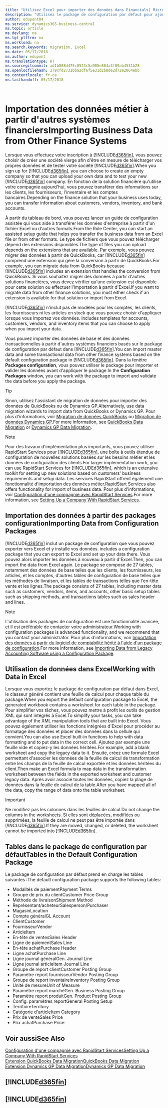 ```yaml
---
title: "Utilisez Excel pour importer des données dans Financials| Microsoft Docs"
description: "Utilisez le package de configuration par défaut pour ajouter des données client dans Excel et les importer ensuite dans Business Central."
author: edupont04
ms.service: dynamics365-business-central
ms.topic: article
ms.devlang: na
ms.tgt_pltfrm: na
ms.workload: na
ms.search.keywords: migration, Excel
ms.date: 05/17/2018
ms.author: edupont
ms.translationtype: HT
ms.sourcegitcommit: ad1b888d475c0523c5a905e804a3f89ab4531b28
ms.openlocfilehash: 379cfd2731bba2df6f5e31d2b8de2d72e2064ebb
ms.contentlocale: fr-ca
ms.lasthandoff: 05/17/2018

---
```

# <a name="importing-business-data-from-other-finance-systems"></a><span data-ttu-id="ec26e-103">Importation des données métier à partir d'autres systèmes financiers</span><span class="sxs-lookup"><span data-stu-id="ec26e-103">Importing Business Data from Other Finance Systems</span></span>
<span data-ttu-id="ec26e-104">Lorsque vous effectuez votre inscription à [!INCLUDE[d365fin](includes/d365fin_md.md)], vous pouvez choisir de créer une société vierge afin d'être en mesure de télécharger vos propres données et de tester votre société [!INCLUDE[d365fin](includes/d365fin_md.md)].</span><span class="sxs-lookup"><span data-stu-id="ec26e-104">When you sign up for [!INCLUDE[d365fin](includes/d365fin_md.md)], you can choose to create an empty company so that you can upload your own data and to test your new [!INCLUDE[d365fin](includes/d365fin_md.md)] company.</span></span> <span data-ttu-id="ec26e-105">En fonction de la solution financière qu'utilise votre compagnie aujourd'hui, vous pouvez transférer des informations sur les clients, les fournisseurs, l'inventaire et les comptes bancaires.</span><span class="sxs-lookup"><span data-stu-id="ec26e-105">Depending on the finance solution that your business uses today, you can transfer information about customers, vendors, inventory, and bank accounts.</span></span>  

<span data-ttu-id="ec26e-106">À partir du tableau de bord, vous pouvez lancer un guide de configuration assistée qui vous aide à transférer les données d'entreprise à partir d'un fichier Excel ou d'autres formats.</span><span class="sxs-lookup"><span data-stu-id="ec26e-106">From the Role Center, you can start an assisted setup guide that helps you transfer the business data from an Excel file or from other formats.</span></span> <span data-ttu-id="ec26e-107">Le type de fichiers que vous pouvez télécharger dépend des extensions disponibles.</span><span class="sxs-lookup"><span data-stu-id="ec26e-107">The type of files you can upload depends on the extensions that are available.</span></span> <span data-ttu-id="ec26e-108">Par exemple, vous pouvez migrer des données à partir de QuickBooks, car [!INCLUDE[d365fin](includes/d365fin_md.md)] comprend une extension qui gère la conversion à partir de QuickBooks.</span><span class="sxs-lookup"><span data-stu-id="ec26e-108">For example, you can migrate data from QuickBooks because [!INCLUDE[d365fin](includes/d365fin_md.md)] includes an extension that handles the conversion from QuickBooks.</span></span> <span data-ttu-id="ec26e-109">Si vous souhaitez migrer des données à partir d'autres solutions financières, vous devez vérifier qu'une extension est disponible pour cette solution ou effectuer l'importation à partir d'Excel.</span><span class="sxs-lookup"><span data-stu-id="ec26e-109">If you want to migrate data from other finance solutions, you must either check if an extension is available for that solution or import from Excel.</span></span>  

[!INCLUDE[d365fin](includes/d365fin_md.md)]<span data-ttu-id="ec26e-110"> n'inclut pas de modèles pour les comptes, les clients, les fournisseurs ni les articles en stock que vous pouvez choisir d'appliquer lorsque vous importez vos données.</span><span class="sxs-lookup"><span data-stu-id="ec26e-110"> includes templates for accounts, customers, vendors, and inventory items that you can choose to apply when you import your data.</span></span>

<span data-ttu-id="ec26e-111">Vous pouvez importer des données de base et des données transactionnelles à partir d'autres systèmes financiers basés sur le package de configuration par défaut dans [!INCLUDE[d365fin](includes/d365fin_md.md)].</span><span class="sxs-lookup"><span data-stu-id="ec26e-111">You can import master data and some transactional data from other finance systems based on the default configuration package in [!INCLUDE[d365fin](includes/d365fin_md.md)].</span></span> <span data-ttu-id="ec26e-112">Dans la fenêtre **Packages configuration**, vous pouvez utiliser le package pour importer et valider les données avant d'appliquer le package.</span><span class="sxs-lookup"><span data-stu-id="ec26e-112">In the **Configuration Packages** window, you can work with the package to import and validate the data before you apply the package.</span></span>  

> [!TIP]  
> <span data-ttu-id="ec26e-113">Sinon, utilisez l'assistant de migration de données pour importer des données de QuickBooks ou de Dynamics GP.</span><span class="sxs-lookup"><span data-stu-id="ec26e-113">Alternatively, use data migration wizards to import data from QuickBooks or Dynamics GP.</span></span> <span data-ttu-id="ec26e-114">Pour plus d'informations, voir [Migration de données QuickBooks](ui-extensions-quickbooks-data-migration.md) ou [Migration de données Dynamics GP](ui-extensions-dynamicsgp-data-migration.md).</span><span class="sxs-lookup"><span data-stu-id="ec26e-114">For more information, see [QuickBooks Data Migration](ui-extensions-quickbooks-data-migration.md) or [Dynamics GP Data Migration](ui-extensions-dynamicsgp-data-migration.md).</span></span>

> [!NOTE]  
> <span data-ttu-id="ec26e-115">Pour des travaux d'implémentation plus importants, vous pouvez utiliser RapidStart Services pour [!INCLUDE[d365fin](includes/d365fin_md.md)], une boîte à outils étendue de configuration de nouvelles solutions basées sur les besoins métier et les données de configuration des clients.</span><span class="sxs-lookup"><span data-stu-id="ec26e-115">For larger implementation work, you can use RapidStart Services for [!INCLUDE[d365fin](includes/d365fin_md.md)], which is an extensive toolkit for setting up new solutions based on customers' business requirements and setup data.</span></span> <span data-ttu-id="ec26e-116">Les services RapidStart offrent également une fonctionnalité d'importation des données métier.</span><span class="sxs-lookup"><span data-stu-id="ec26e-116">RapidStart Services also offers functionality for import of business data.</span></span> <span data-ttu-id="ec26e-117">Pour plus d'informations, voir [Configuration d'une compagnie avec RapidStart Services](admin-set-up-a-company-with-rapidstart.md).</span><span class="sxs-lookup"><span data-stu-id="ec26e-117">For more information, see [Setting Up a Company With RapidStart Services](admin-set-up-a-company-with-rapidstart.md).</span></span>

## <a name="importing-data-from-configuration-packages"></a><span data-ttu-id="ec26e-118">Importation des données à partir des packages configuration</span><span class="sxs-lookup"><span data-stu-id="ec26e-118">Importing Data from Configuration Packages</span></span>
[!INCLUDE[d365fin](includes/d365fin_md.md)]<span data-ttu-id="ec26e-119"> inclut un package de configuration que vous pouvez exporter vers Excel et y installe vos données.</span><span class="sxs-lookup"><span data-stu-id="ec26e-119"> includes a configuration package that you can export to Excel and set up your data there.</span></span> <span data-ttu-id="ec26e-120">Vous pouvez alors importer les données à nouveau à partir d'Excel.</span><span class="sxs-lookup"><span data-stu-id="ec26e-120">Then, you can import the data from Excel again.</span></span> <span data-ttu-id="ec26e-121">Le package se compose de 27 tables, notamment des données de base telles que les clients, les fournisseurs, les articles, et les comptes, d'autres tables de configuration de base telles que les méthodes de livraison, et les tables de transactions telles que l'en-tête vente et les lignes.</span><span class="sxs-lookup"><span data-stu-id="ec26e-121">The package consists of 27 tables, including master data such as customers, vendors, items, and accounts, other basic setup tables such as shipping methods, and transactions tables such as sales header and lines.</span></span>  

> [!NOTE]  
>   <span data-ttu-id="ec26e-122">L'utilisation des packages de configuration est une fonctionnalité avancée, et il est préférable de contacter votre administrateur.</span><span class="sxs-lookup"><span data-stu-id="ec26e-122">Working with configuration packages is advanced functionality, and we recommend that you contact your administrator.</span></span> <span data-ttu-id="ec26e-123">Pour plus d'informations, voir [Importation des données à partir du logiciel de comptabilité hérité à l'aide d'un package de configuration](across-import-data-configuration-packages.md).</span><span class="sxs-lookup"><span data-stu-id="ec26e-123">For more information, see [Importing Data from Legacy Accounting Software using a Configuration Package](across-import-data-configuration-packages.md).</span></span>

## <a name="working-with-data-in-excel"></a><span data-ttu-id="ec26e-124">Utilisation de données dans Excel</span><span class="sxs-lookup"><span data-stu-id="ec26e-124">Working with Data in Excel</span></span>
<span data-ttu-id="ec26e-125">Lorsque vous exportez le package de configuration par défaut dans Excel, le classeur généré contient une feuille de calcul pour chaque table du package.</span><span class="sxs-lookup"><span data-stu-id="ec26e-125">When you export the default configuration package to Excel, the generated workbook contains a worksheet for each table in the package.</span></span> <span data-ttu-id="ec26e-126">Pour simplifier vos tâches, vous pouvez mettre à profit les outils de gestion XML qui sont intégrés à Excel.</span><span class="sxs-lookup"><span data-stu-id="ec26e-126">To simplify your tasks, you can take advantage of the XML manipulation tools that are built into Excel.</span></span> <span data-ttu-id="ec26e-127">Vous pouvez également utiliser les fonctions intégrées d'Excel pour procéder au formatage des données et placer des données dans la cellule qui convient.</span><span class="sxs-lookup"><span data-stu-id="ec26e-127">You can also use Excel built-in functions to help with data formatting and to put data in the correct cell.</span></span> <span data-ttu-id="ec26e-128">Ajoutez par exemple une feuille vide et copiez-y les données héritées.</span><span class="sxs-lookup"><span data-stu-id="ec26e-128">For example, add a blank worksheet and copy the legacy data to it.</span></span> <span data-ttu-id="ec26e-129">Ensuite, créez une formule Excel permettant d'associer les données de la feuille de calcul de transformation entre les champs de la feuille de calcul exportée et les données héritées du client.</span><span class="sxs-lookup"><span data-stu-id="ec26e-129">Then make an Excel formula to map data in the transformation worksheet between the fields in the exported worksheet and customer legacy data.</span></span> <span data-ttu-id="ec26e-130">Après avoir associé toutes les données, copiez la plage de données dans la feuille de calcul de la table.</span><span class="sxs-lookup"><span data-stu-id="ec26e-130">After you have mapped all of the data, copy the range of data onto the table worksheet.</span></span>  

> [!IMPORTANT]  
>  <span data-ttu-id="ec26e-131">Ne modifiez pas les colonnes dans les feuilles de calcul.</span><span class="sxs-lookup"><span data-stu-id="ec26e-131">Do not change the columns in the worksheets.</span></span> <span data-ttu-id="ec26e-132">Si elles sont déplacées, modifiées ou supprimées, la feuille de calcul ne peut pas être importée dans [!INCLUDE[d365fin](includes/d365fin_md.md)].</span><span class="sxs-lookup"><span data-stu-id="ec26e-132">If they are moved, changed, or deleted, the worksheet cannot be imported into [!INCLUDE[d365fin](includes/d365fin_md.md)].</span></span>

## <a name="tables-in-the-default-configuration-package"></a><span data-ttu-id="ec26e-133">Tables dans le package de configuration par défaut</span><span class="sxs-lookup"><span data-stu-id="ec26e-133">Tables in the Default Configuration Package</span></span>
<span data-ttu-id="ec26e-134">Le package de configuration par défaut prend en charge les tables suivantes :</span><span class="sxs-lookup"><span data-stu-id="ec26e-134">The default configuration package supports the following tables:</span></span>

-   <span data-ttu-id="ec26e-135">Modalités de paiement</span><span class="sxs-lookup"><span data-stu-id="ec26e-135">Payment Terms</span></span>
-   <span data-ttu-id="ec26e-136">Groupe de prix du client</span><span class="sxs-lookup"><span data-stu-id="ec26e-136">Customer Price Group</span></span>
-   <span data-ttu-id="ec26e-137">Méthode de livraison</span><span class="sxs-lookup"><span data-stu-id="ec26e-137">Shipment Method</span></span>
-   <span data-ttu-id="ec26e-138">Représentant/acheteur</span><span class="sxs-lookup"><span data-stu-id="ec26e-138">Salesperson/Purchaser</span></span>
-   <span data-ttu-id="ec26e-139">Magasin</span><span class="sxs-lookup"><span data-stu-id="ec26e-139">Location</span></span>
-   <span data-ttu-id="ec26e-140">Compte général</span><span class="sxs-lookup"><span data-stu-id="ec26e-140">GL Account</span></span>
-   <span data-ttu-id="ec26e-141">Client</span><span class="sxs-lookup"><span data-stu-id="ec26e-141">Customer</span></span>
-   <span data-ttu-id="ec26e-142">Fournisseur</span><span class="sxs-lookup"><span data-stu-id="ec26e-142">Vendor</span></span>
-   <span data-ttu-id="ec26e-143">Article</span><span class="sxs-lookup"><span data-stu-id="ec26e-143">Item</span></span>
-   <span data-ttu-id="ec26e-144">En-tête de ventes</span><span class="sxs-lookup"><span data-stu-id="ec26e-144">Sales Header</span></span>
-   <span data-ttu-id="ec26e-145">Ligne de paiement</span><span class="sxs-lookup"><span data-stu-id="ec26e-145">Sales Line</span></span>
-   <span data-ttu-id="ec26e-146">En-tête achat</span><span class="sxs-lookup"><span data-stu-id="ec26e-146">Purchase Header</span></span>
-   <span data-ttu-id="ec26e-147">Ligne achat</span><span class="sxs-lookup"><span data-stu-id="ec26e-147">Purchase Line</span></span>
-   <span data-ttu-id="ec26e-148">Ligne journal général</span><span class="sxs-lookup"><span data-stu-id="ec26e-148">Gen. Journal Line</span></span>
-   <span data-ttu-id="ec26e-149">Ligne journal article</span><span class="sxs-lookup"><span data-stu-id="ec26e-149">Item Journal Line</span></span>
-   <span data-ttu-id="ec26e-150">Groupe de report client</span><span class="sxs-lookup"><span data-stu-id="ec26e-150">Customer Posting Group</span></span>
-   <span data-ttu-id="ec26e-151">Paramètre report fournisseur</span><span class="sxs-lookup"><span data-stu-id="ec26e-151">Vendor Posting Group</span></span>
-   <span data-ttu-id="ec26e-152">Groupe de report inventaire</span><span class="sxs-lookup"><span data-stu-id="ec26e-152">Inventory Posting Group</span></span>
-   <span data-ttu-id="ec26e-153">Unité de mesure</span><span class="sxs-lookup"><span data-stu-id="ec26e-153">Unit of Measure</span></span>
-   <span data-ttu-id="ec26e-154">Paramètre report marché</span><span class="sxs-lookup"><span data-stu-id="ec26e-154">Gen. Business Posting Group</span></span>
-   <span data-ttu-id="ec26e-155">Paramètre report produit</span><span class="sxs-lookup"><span data-stu-id="ec26e-155">Gen. Product Posting Group</span></span>
-   <span data-ttu-id="ec26e-156">Config. paramètres report</span><span class="sxs-lookup"><span data-stu-id="ec26e-156">General Posting Setup</span></span>
-   <span data-ttu-id="ec26e-157">Territoire</span><span class="sxs-lookup"><span data-stu-id="ec26e-157">Territory</span></span>
-   <span data-ttu-id="ec26e-158">Catégorie d'article</span><span class="sxs-lookup"><span data-stu-id="ec26e-158">Item Category</span></span>
-   <span data-ttu-id="ec26e-159">Prix de vente</span><span class="sxs-lookup"><span data-stu-id="ec26e-159">Sales Price</span></span>
-   <span data-ttu-id="ec26e-160">Prix achat</span><span class="sxs-lookup"><span data-stu-id="ec26e-160">Purchase Price</span></span>

## <a name="see-also"></a><span data-ttu-id="ec26e-161">Voir aussi</span><span class="sxs-lookup"><span data-stu-id="ec26e-161">See Also</span></span>
[<span data-ttu-id="ec26e-162">Configuration d'une compagnie avec RapidStart Services</span><span class="sxs-lookup"><span data-stu-id="ec26e-162">Setting Up a Company With RapidStart Services</span></span>](admin-set-up-a-company-with-rapidstart.md)  
[<span data-ttu-id="ec26e-163">Extension QuickBooks Data Migration</span><span class="sxs-lookup"><span data-stu-id="ec26e-163">QuickBooks Data Migration</span></span>](ui-extensions-quickbooks-data-migration.md)  
[<span data-ttu-id="ec26e-164">Extension Dynamics GP Data Migration</span><span class="sxs-lookup"><span data-stu-id="ec26e-164">Dynamics GP Data Migration</span></span>](ui-extensions-dynamicsgp-data-migration.md)  

## [!INCLUDE[d365fin](includes/free_trial_md.md)]  
## [!INCLUDE[d365fin](includes/training_link_md.md)]

